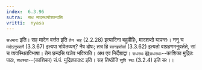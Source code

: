 ```yaml
---
index:  6.3.96
sutra:  सध मादस्थयोश्छन्दसि
vritti:  nyasa
---
```


`सधमादः` इति। सह मादेन वर्त्तत इति `तेन सह` (2.2.28) इत्यादिना बहुव्रीहिः, मादशब्दो घञन्तः। ननु च `मदोऽनुपसर्गे` (3.3.67) इत्यपा भवितव्यम्? नैष दोषः; तत्र हि `स्वनहसोर्वा` (3.3.62) इत्यतो वाग्रहणमनुवर्तते, सां च व्यवस्थितविभाषा। तेन छन्दसि घञेव भविष्यति। अथ एव निर्देशाद्वा। `सधस्थः` झ्र्`सधस्थाः`--काशिका मुद्रितः पाठः, `सधस्था`--(काशिका) सं.पं. मुद्रितपाठःट इति। सह तिष्ठीति `सुपि स्थः` (3.2.4) इति कः।।

